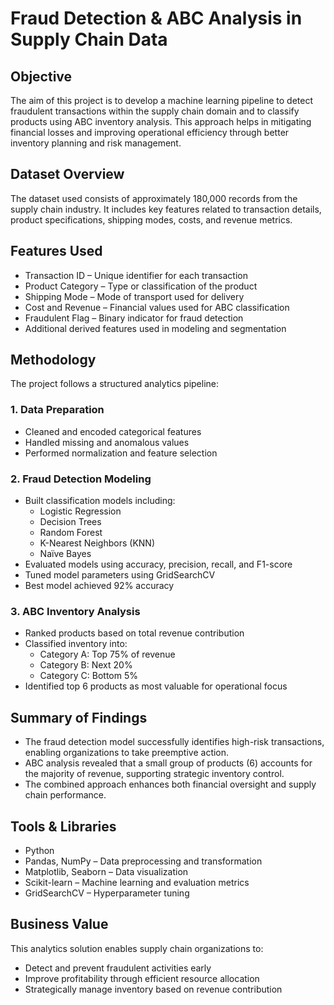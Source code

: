 
# Fraud Detection & ABC Analysis in Supply Chain Data

## Objective

The aim of this project is to develop a machine learning pipeline to detect fraudulent transactions within the supply chain domain and to classify products using ABC inventory analysis. This approach helps in mitigating financial losses and improving operational efficiency through better inventory planning and risk management.

## Dataset Overview

The dataset used consists of approximately 180,000 records from the supply chain industry. It includes key features related to transaction details, product specifications, shipping modes, costs, and revenue metrics.

## Features Used

- Transaction ID – Unique identifier for each transaction  
- Product Category – Type or classification of the product  
- Shipping Mode – Mode of transport used for delivery  
- Cost and Revenue – Financial values used for ABC classification  
- Fraudulent Flag – Binary indicator for fraud detection  
- Additional derived features used in modeling and segmentation

## Methodology

The project follows a structured analytics pipeline:

### 1. Data Preparation
- Cleaned and encoded categorical features
- Handled missing and anomalous values
- Performed normalization and feature selection

### 2. Fraud Detection Modeling
- Built classification models including:
  - Logistic Regression
  - Decision Trees
  - Random Forest
  - K-Nearest Neighbors (KNN)
  - Naïve Bayes
- Evaluated models using accuracy, precision, recall, and F1-score
- Tuned model parameters using GridSearchCV
- Best model achieved 92% accuracy

### 3. ABC Inventory Analysis
- Ranked products based on total revenue contribution
- Classified inventory into:
  - Category A: Top 75% of revenue
  - Category B: Next 20%
  - Category C: Bottom 5%
- Identified top 6 products as most valuable for operational focus

## Summary of Findings

- The fraud detection model successfully identifies high-risk transactions, enabling organizations to take preemptive action.
- ABC analysis revealed that a small group of products (6) accounts for the majority of revenue, supporting strategic inventory control.
- The combined approach enhances both financial oversight and supply chain performance.

## Tools & Libraries

- Python  
- Pandas, NumPy – Data preprocessing and transformation  
- Matplotlib, Seaborn – Data visualization  
- Scikit-learn – Machine learning and evaluation metrics  
- GridSearchCV – Hyperparameter tuning  

## Business Value

This analytics solution enables supply chain organizations to:
- Detect and prevent fraudulent activities early
- Improve profitability through efficient resource allocation
- Strategically manage inventory based on revenue contribution
